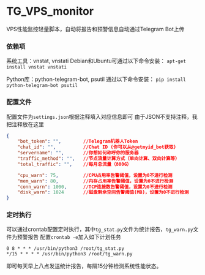 # TG_VPS_monitor
VPS性能监控轻量脚本，自动将报告和预警信息自动通过Telegram Bot上传

### 依赖项
系统工具：vnstat, vnstati
Debian和Ubuntu可通过以下命令安装：
`apt-get install vnstat vnstati`

Python库：python-telegram-bot, psutil
通过以下命令安装：
`pip install python-telegram-bot psutil`

### 配置文件
配置文件为`settings.json`根据注释填入对应信息即可
由于JSON不支持注释，我把注释放在这里
```json
{
    "bot_token": "",        //Telegram机器人Token
    "chat_id": "",          //Chat ID (你可以从@getmyid_bot获取)
    "servername": "",       //你想如何称呼你的服务器
    "traffic_method": "",   //节点流量计算方式（单向计算、双向计算等）
    "total_traffic": "",    //每月总流量（800G）

    "cpu_warn": 75,         //CPU占用率告警阈值，设置为0不进行检测
    "mem_warn": 80,         //内存占用率告警阈值，设置为0不进行检测
    "conn_warn": 1000,      //TCP连接数告警阈值，设置为0不进行检测
    "disk_warn": 1024       //磁盘剩余空间告警阈值(MB)，设置为0不进行检测
}
```

### 定时执行
可以通过crontab配置定时执行，其中`tg_stat.py`文件为统计报告，`tg_warn.py`文件为预警报告
配置`crontab -e`加入如下计划任务
```shell
0 8 * * * /usr/bin/python3 /root/tg_stat.py
*/15 * * * * /usr/bin/python3 /root/tg_warn.py
```
即可每天早上八点发送统计报告，每隔15分钟检测系统性能状态。
